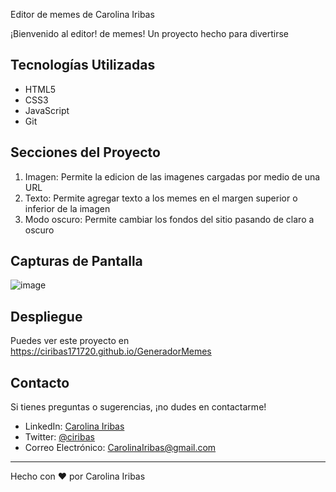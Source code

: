 Editor de memes de Carolina Iribas

¡Bienvenido al editor!  de memes! Un proyecto hecho para divertirse 

## Tecnologías Utilizadas

- HTML5
- CSS3
- JavaScript
- Git

## Secciones del Proyecto

1. Imagen: Permite la edicion de las imagenes cargadas por medio de una URL
2. Texto: Permite agregar texto a los memes en el margen superior o inferior de la imagen
3. Modo oscuro: Permite cambiar los fondos del sitio pasando de claro a oscuro 

## Capturas de Pantalla

![image](https://github.com/Ciribas171720/GeneradorMemes/assets/152659298/7c55aa6c-d483-4ffd-a4d8-ccd3f0232954)



## Despliegue

Puedes ver este proyecto en   https://ciribas171720.github.io/GeneradorMemes  

## Contacto 

Si tienes preguntas o sugerencias, ¡no dudes en contactarme!

- LinkedIn: [Carolina Iribas](https://www.linkedin.com/in/carolina-iribas/)
- Twitter: [@ciribas](https://twitter.com/ciribas)
- Correo Electrónico: [CarolinaIribas@gmail.com](mailto:CarolinaIribas@gmail.com)

---

Hecho con ❤️ por Carolina Iribas
